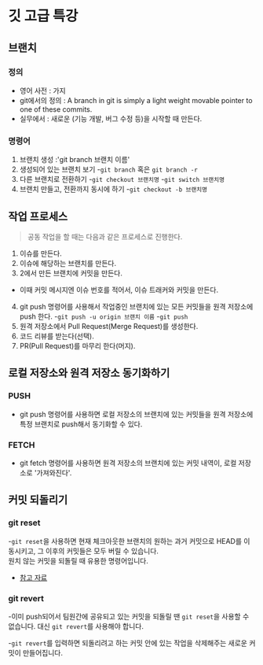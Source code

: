 # 깃 고급 특강

## 브랜치

### 정의

  - 영어 사전 : 가지
  - git에서의 정의 : A branch in git is simply a light weight movable pointer to one of these commits.
  - 실무에서 : 새로운  (기능 개발, 버그 수정 등)을 시작할 때  만든다.




### 명령어
1. 브랜치 생성 :'git branch 브랜치 이름'
2. 생성되어 있는 브랜치 보기
 -`git branch` 혹은 `git branch -r`
3. 다른 브랜치로 전환하기
 -`git checkout 브랜치명`
 -`git switch 브랜치명`
4. 브랜치 만들고, 전환까지 동시에 하기
 -`git checkout -b 브랜치명`





 ## 작업 프로세스
 > 공동 작업을 할 때는 다음과 같은 프로세스로 진행한다.
 1. 이슈를 만든다. 
 2. 이슈에 해당하는 브랜치를 만든다.
 3. 2에서 만든 브랜치에 커밋을 만든다.
  - 이때 커밋 메시지엔 이슈 번호를 적어서, 이슈 트래커와 커밋을 만든다.
 4. git push 명령어를 사용해서 작업중인 브랜치에 있는 모든 커밋들을 원격 저장소에 push 한다.
  -`git push -u origin 브랜치 이름`
  -`git push`
5. 원격 저장소에서 Pull Request(Merge Request)를 생성한다.
6. 코드 리뷰를 받는다(선택).
7. PR(Pull Request)를 마무리 한다(머지). 

 ## 로컬 저장소와 원격 저장소 동기화하기

 ### PUSH
 - git push 명령어를 사용하면 로컬 저장소의 브랜치에 있는 커밋들을 원격 저장소에 특정 브랜치로 push해서 동기화할 수 있다.


 ### FETCH
 - git fetch 명령어를 사용하면 원격 저장소의 브랜치에 있는 커밋 내역이, 로컬 저장소로 '가져와진다'.



 ## 커밋 되돌리기
 ### git reset
-`git reset`을 사용하면 현재 체크아웃한 브랜치의 원하는  과거 커밋으로 HEAD를 이동시키고, 그 이후의 커밋들은 모두 버릴 수 있습니다.  
  원치 않는 커밋을 되돌릴 때 유용한 명령어입니다. 
  - [참고 자료](https://violet-bora-lee.github.io/git-tutorial/#reset)


 ### git revert
 -이미 push되어서 팀원간에 공유되고 있는 커밋을 되돌릴 땐 `git reset`을 사용할 수 없습니다. 대신 `git revert`를 사용해야 합니다.

 -`git revert`를 입력하면 되돌리려고 하는 커밋 안에 있는 작업을 삭제해주는 새로운 커밋이 만들어집니다. 